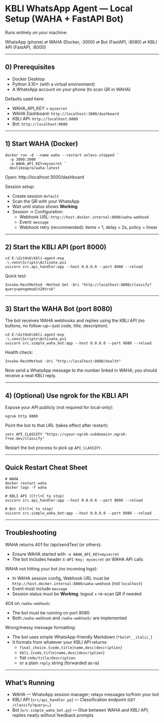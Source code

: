 # KBLI WhatsApp Agent — Local Setup (WAHA + FastAPI Bot)

Runs entirely on your machine:

WhatsApp (phone) ⇄ WAHA (Docker, :3000) ⇄ Bot (FastAPI, :8080) ⇄ KBLI API (FastAPI, :8000)

---

## 0) Prerequisites
- Docker Desktop
- Python 3.10+ (with a virtual environment)
- A WhatsApp account on your phone (to scan QR in WAHA)

Defaults used here:
- WAHA_API_KEY = `mysecret`
- WAHA Dashboard: `http://localhost:3000/dashboard`
- KBLI API: `http://localhost:8000`
- Bot: `http://localhost:8080`

---

## 1) Start WAHA (Docker)

    docker run -d --name waha --restart unless-stopped `
      -p 3000:3000 `
      -e WAHA_API_KEY=mysecret `
      devlikeapro/waha:latest

Open: http://localhost:3000/dashboard

Session setup:
- Create session `default`
- Scan the QR with your WhatsApp
- Wait until status shows **Working**
- Session → Configuration:
  - Webhook URL: `http://host.docker.internal:8080/waha-webhook`
  - Event: `message`
  - Webhook retry (recommended): items = 1, delay = 2s, policy = linear

---

## 2) Start the KBLI API (port 8000)

    cd E:\GitHub\kbli-agent-mvp
    .\.venv\Scripts\Activate.ps1
    uvicorn src.api_handler:app --host 0.0.0.0 --port 8000 --reload

Quick test:

    Invoke-RestMethod -Method Get -Uri "http://localhost:8000/classify?query=pengemudi%20truk"

---

## 3) Start the WAHA Bot (port 8080)
The bot receives WAHA webhooks and replies using the KBLI API (no buttons, no follow-up—just code, title, description).

    cd E:\GitHub\kbli-agent-mvp
    .\.venv\Scripts\Activate.ps1
    uvicorn src.simple_waha_bot:app --host 0.0.0.0 --port 8080 --reload

Health check:

    Invoke-RestMethod -Uri "http://localhost:8080/health"

Now send a WhatsApp message to the number linked in WAHA; you should receive a neat KBLI reply.

---

## 4) (Optional) Use ngrok for the KBLI API

Expose your API publicly (not required for local-only):

    ngrok http 8000

Point the bot to that URL (takes effect after restart):

    setx API_CLASSIFY "https://<your-ngrok-subdomain>.ngrok-free.dev/classify"

Restart the bot process to pick up `API_CLASSIFY`.

---

## Quick Restart Cheat Sheet

    # WAHA
    docker restart waha
    docker logs -f waha

    # KBLI API (Ctrl+C to stop)
    uvicorn src.api_handler:app --host 0.0.0.0 --port 8000 --reload

    # Bot (Ctrl+C to stop)
    uvicorn src.simple_waha_bot:app --host 0.0.0.0 --port 8080 --reload

---

## Troubleshooting

WAHA returns 401 for /api/sendText (or others):
- Ensure WAHA started with `-e WAHA_API_KEY=mysecret`
- The bot includes header `X-API-Key: mysecret` on WAHA API calls

WAHA not hitting your bot (no incoming logs):
- In WAHA session config, Webhook URL must be `http://host.docker.internal:8080/waha-webhook` (not `localhost`)
- Event must include `message`
- Session status must be **Working**; logout + re-scan QR if needed

404 on `/waha-webhook`:
- The bot must be running on port 8080
- Both `/waha-webhook` and `/waha-webhook/` are implemented

Wrong/messy message formatting:
- The bot uses simple WhatsApp-friendly Markdown (`*bold*`, `_italic_`)
- It formats from whatever your KBLI API returns:
  - `final_choice.{code,title|name,desc|description}`
  - `kbli.{code,title|name,desc|description}`
  - flat `code/title/description`
  - or a plain `reply` string (forwarded as-is)

---

## What’s Running
- WAHA — WhatsApp session manager; relays messages to/from your bot
- KBLI API (`src/api_handler.py`) — Classification endpoint (`GET /classify?query=…`)
- Bot (`src.simple_waha_bot.py`) — Glue between WAHA and KBLI API; replies neatly without feedback prompts
